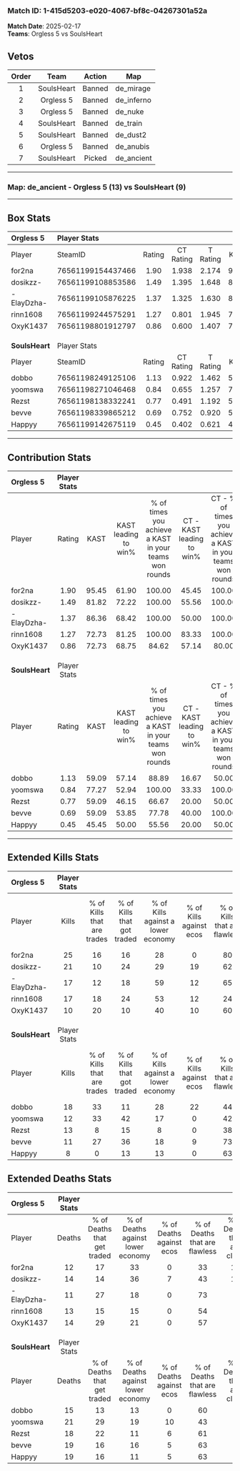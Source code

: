 ### Match ID: 1-415d5203-e020-4067-bf8c-04267301a52a  
**Match Date**: 2025-02-17  
**Teams**: Orgless 5 vs SoulsHeart  

## Vetos  

| Order | Team | Action | Map |
| :---: | :--: | :----: | --- |
| 1 | SoulsHeart | Banned | de_mirage |
| 2 | Orgless 5 | Banned | de_inferno |
| 3 | Orgless 5 | Banned | de_nuke |
| 4 | SoulsHeart | Banned | de_train |
| 5 | SoulsHeart | Banned | de_dust2 |
| 6 | Orgless 5 | Banned | de_anubis |
| 7 | SoulsHeart | Picked | de_ancient |

---  

### **Map**: de_ancient - Orgless 5 (13) vs SoulsHeart (9)  
---  

## Box Stats  

| **Orgless 5**  | Player Stats      |        |           |          |       |       |       |         |        |      |     |
| :- | :- | :-: | :-: | :-: | :-: | :-: | :-: | :-: | :-: | :-: | :-: |
| Player         | SteamID           | Rating | CT Rating | T Rating | KAST  |  ADR  | Kills | Assists | Deaths | K/D  | HS% |
| for2na         | 76561199154437466 |  1.90  |   1.938   |  2.174   | 95.45 | 128.1 |  25   |    9    |   12   | 2.08 | 24  |
| dosikzz-       | 76561199108853586 |  1.49  |   1.395   |  1.648   | 81.82 | 99.4  |  21   |    5    |   14   | 1.50 | 61  |
| -ElayDzha-     | 76561199105876225 |  1.37  |   1.325   |  1.630   | 86.36 | 78.1  |  17   |    5    |   11   | 1.55 | 47  |
| rinn1608       | 76561199244575291 |  1.27  |   0.801   |  1.945   | 72.73 | 93.8  |  17   |    6    |   13   | 1.31 | 52  |
| OxyK1437       | 76561198801912797 |  0.86  |   0.600   |  1.407   | 72.73 | 52.0  |  10   |   10    |   14   | 0.71 | 60  |
|                |                   |        |           |          |       |       |       |         |        |      |     |
|                |                   |        |           |          |       |       |       |         |        |      |     |
|                |                   |        |           |          |       |       |       |         |        |      |     |
| **SoulsHeart** | Player Stats      |        |           |          |       |       |       |         |        |      |     |
| Player         | SteamID           | Rating | CT Rating | T Rating | KAST  |  ADR  | Kills | Assists | Deaths | K/D  | HS% |
| dobbo          | 76561198249125106 |  1.13  |   0.922   |  1.462   | 59.09 | 86.2  |  18   |    4    |   15   | 1.20 | 50  |
| yoomswa        | 76561198271046468 |  0.84  |   0.655   |  1.257   | 77.27 | 71.0  |  12   |    5    |   21   | 0.57 | 41  |
| Rezst          | 76561198138332241 |  0.77  |   0.491   |  1.192   | 59.09 | 61.7  |  13   |    2    |   18   | 0.72 | 61  |
| bevve          | 76561198339865212 |  0.69  |   0.752   |  0.920   | 59.09 | 65.0  |  11   |    3    |   19   | 0.58 | 36  |
| Happyy         | 76561199142675119 |  0.45  |   0.402   |  0.621   | 45.45 | 58.7  |   8   |    3    |   19   | 0.42 | 62  |
---  

## Contribution Stats  

| **Orgless 5**  | Player Stats |       |                      |                                                        |                           |                                                             |                          |                                                            |
| :- | :-: | :-: | :-: | :-: | :-: | :-: | :-: | :-: |
| Player         |    Rating    | KAST  | KAST leading to win% | % of times you achieve a KAST in your teams won rounds | CT - KAST leading to win% | CT - % of times you achieve a KAST in your teams won rounds | T - KAST leading to win% | T - % of times you achieve a KAST in your teams won rounds |
| for2na         |     1.90     | 95.45 |        61.90         |                         100.00                         |           45.45           |                           100.00                            |          80.00           |                           100.00                           |
| dosikzz-       |     1.49     | 81.82 |        72.22         |                         100.00                         |           55.56           |                           100.00                            |          88.89           |                           100.00                           |
| -ElayDzha-     |     1.37     | 86.36 |        68.42         |                         100.00                         |           50.00           |                           100.00                            |          88.89           |                           100.00                           |
| rinn1608       |     1.27     | 72.73 |        81.25         |                         100.00                         |           83.33           |                           100.00                            |          80.00           |                           100.00                           |
| OxyK1437       |     0.86     | 72.73 |        68.75         |                         84.62                          |           57.14           |                            80.00                            |          77.78           |                           87.50                            |
|                |              |       |                      |                                                        |                           |                                                             |                          |                                                            |
|                |              |       |                      |                                                        |                           |                                                             |                          |                                                            |
|                |              |       |                      |                                                        |                           |                                                             |                          |                                                            |
| **SoulsHeart** | Player Stats |       |                      |                                                        |                           |                                                             |                          |                                                            |
| Player         |    Rating    | KAST  | KAST leading to win% | % of times you achieve a KAST in your teams won rounds | CT - KAST leading to win% | CT - % of times you achieve a KAST in your teams won rounds | T - KAST leading to win% | T - % of times you achieve a KAST in your teams won rounds |
| dobbo          |     1.13     | 59.09 |        57.14         |                         88.89                          |           16.67           |                            50.00                            |          87.50           |                           100.00                           |
| yoomswa        |     0.84     | 77.27 |        52.94         |                         100.00                         |           33.33           |                           100.00                            |          63.64           |                           100.00                           |
| Rezst          |     0.77     | 59.09 |        46.15         |                         66.67                          |           20.00           |                            50.00                            |          62.50           |                           71.43                            |
| bevve          |     0.69     | 59.09 |        53.85         |                         77.78                          |           40.00           |                           100.00                            |          62.50           |                           71.43                            |
| Happyy         |     0.45     | 45.45 |        50.00         |                         55.56                          |           20.00           |                            50.00                            |          80.00           |                           57.14                            |
---  

## Extended Kills Stats  

| **Orgless 5**  | Player Stats |                            |                            |                                    |                         |                              |                                 |                                       |                    |           |
| :- | :-: | :-: | :-: | :-: | :-: | :-: | :-: | :-: | :-: | :-: |
| Player         |    Kills     | % of Kills that are trades | % of Kills that got traded | % of Kills against a lower economy | % of Kills against ecos | % of Kills that are flawless | % of Kills that are close duels | % of Kills that are assisted by flash | Pistol Round Kills | AWP Kills |
| for2na         |      25      |             16             |             16             |                 28                 |            0            |              80              |                4                |                   0                   |         6          |     4     |
| dosikzz-       |      21      |             10             |             24             |                 29                 |           19            |              62              |                0                |                   0                   |         0          |     3     |
| -ElayDzha-     |      17      |             12             |             18             |                 59                 |           12            |              65              |                6                |                  29                   |         0          |     1     |
| rinn1608       |      17      |             18             |             24             |                 53                 |           12            |              24              |               12                |                  24                   |         0          |     0     |
| OxyK1437       |      10      |             20             |             10             |                 40                 |           10            |              60              |                0                |                   0                   |         0          |     0     |
|                |              |                            |                            |                                    |                         |                              |                                 |                                       |                    |           |
|                |              |                            |                            |                                    |                         |                              |                                 |                                       |                    |           |
|                |              |                            |                            |                                    |                         |                              |                                 |                                       |                    |           |
| **SoulsHeart** | Player Stats |                            |                            |                                    |                         |                              |                                 |                                       |                    |           |
| Player         |    Kills     | % of Kills that are trades | % of Kills that got traded | % of Kills against a lower economy | % of Kills against ecos | % of Kills that are flawless | % of Kills that are close duels | % of Kills that are assisted by flash | Pistol Round Kills | AWP Kills |
| dobbo          |      18      |             33             |             11             |                 28                 |           22            |              44              |               11                |                   0                   |         0          |     2     |
| yoomswa        |      12      |             33             |             42             |                 17                 |            0            |              42              |                8                |                   8                   |         0          |     1     |
| Rezst          |      13      |             8              |             15             |                 8                  |            0            |              38              |                8                |                   0                   |         0          |     2     |
| bevve          |      11      |             27             |             36             |                 18                 |            9            |              73              |                9                |                   0                   |         0          |     1     |
| Happyy         |      8       |             0              |             13             |                 13                 |            0            |              63              |               13                |                   0                   |         2          |     1     |
## Extended Deaths Stats  

| **Orgless 5**  | Player Stats |                             |                                   |                          |                               |                            |                           |               |
| :- | :-: | :-: | :-: | :-: | :-: | :-: | :-: | :-: |
| Player         |    Deaths    | % of Deaths that get traded | % of Deaths against lower economy | % of Deaths against ecos | % of Deaths that are flawless | % of Deaths that are close | % of Deaths while blinded | Deaths to AWP |
| for2na         |      12      |             17              |                33                 |            0             |              33               |             17             |             8             |       0       |
| dosikzz-       |      14      |             14              |                36                 |            7             |              43               |             14             |             0             |       1       |
| -ElayDzha-     |      11      |             27              |                18                 |            0             |              73               |             9              |             0             |       0       |
| rinn1608       |      13      |             15              |                15                 |            0             |              54               |             0              |             0             |       0       |
| OxyK1437       |      14      |             29              |                21                 |            0             |              57               |             7              |             0             |       1       |
|                |              |                             |                                   |                          |                               |                            |                           |               |
|                |              |                             |                                   |                          |                               |                            |                           |               |
|                |              |                             |                                   |                          |                               |                            |                           |               |
| **SoulsHeart** | Player Stats |                             |                                   |                          |                               |                            |                           |               |
| Player         |    Deaths    | % of Deaths that get traded | % of Deaths against lower economy | % of Deaths against ecos | % of Deaths that are flawless | % of Deaths that are close | % of Deaths while blinded | Deaths to AWP |
| dobbo          |      15      |             13              |                13                 |            0             |              60               |             7              |            27             |       0       |
| yoomswa        |      21      |             29              |                19                 |            10            |              43               |             5              |             0             |       0       |
| Rezst          |      18      |             22              |                11                 |            6             |              61               |             6              |            11             |       1       |
| bevve          |      19      |             16              |                16                 |            5             |              63               |             0              |            11             |       2       |
| Happyy         |      19      |             16              |                11                 |            5             |              63               |             5              |             5             |       3       |
